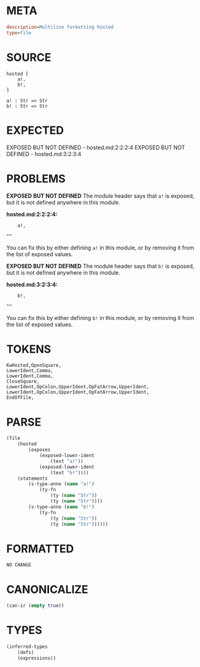 # META
~~~ini
description=Multiline formatting hosted
type=file
~~~
# SOURCE
~~~roc
hosted [
	a!,
	b!,
]

a! : Str => Str
b! : Str => Str
~~~
# EXPECTED
EXPOSED BUT NOT DEFINED - hosted.md:2:2:2:4
EXPOSED BUT NOT DEFINED - hosted.md:3:2:3:4
# PROBLEMS
**EXPOSED BUT NOT DEFINED**
The module header says that `a!` is exposed, but it is not defined anywhere in this module.

**hosted.md:2:2:2:4:**
```roc
	a!,
```
	^^
You can fix this by either defining `a!` in this module, or by removing it from the list of exposed values.

**EXPOSED BUT NOT DEFINED**
The module header says that `b!` is exposed, but it is not defined anywhere in this module.

**hosted.md:3:2:3:4:**
```roc
	b!,
```
	^^
You can fix this by either defining `b!` in this module, or by removing it from the list of exposed values.

# TOKENS
~~~zig
KwHosted,OpenSquare,
LowerIdent,Comma,
LowerIdent,Comma,
CloseSquare,
LowerIdent,OpColon,UpperIdent,OpFatArrow,UpperIdent,
LowerIdent,OpColon,UpperIdent,OpFatArrow,UpperIdent,
EndOfFile,
~~~
# PARSE
~~~clojure
(file
	(hosted
		(exposes
			(exposed-lower-ident
				(text "a!"))
			(exposed-lower-ident
				(text "b!"))))
	(statements
		(s-type-anno (name "a!")
			(ty-fn
				(ty (name "Str"))
				(ty (name "Str"))))
		(s-type-anno (name "b!")
			(ty-fn
				(ty (name "Str"))
				(ty (name "Str"))))))
~~~
# FORMATTED
~~~roc
NO CHANGE
~~~
# CANONICALIZE
~~~clojure
(can-ir (empty true))
~~~
# TYPES
~~~clojure
(inferred-types
	(defs)
	(expressions))
~~~
